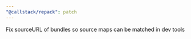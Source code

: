 ```yaml
---
"@callstack/repack": patch
---
```


Fix sourceURL of bundles so source maps can be matched in dev tools
